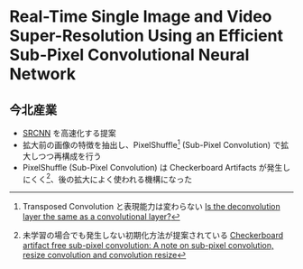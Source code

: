 # Real-Time Single Image and Video Super-Resolution Using an Efficient Sub-Pixel Convolutional Neural Network

## 今北産業

* [SRCNN](../SRCNN/) を高速化する提案
* 拡大前の画像の特徴を抽出し、PixelShuffle[^subpixel] (Sub-Pixel Convolution) で拡大しつつ再構成を行う
* PixelShuffle (Sub-Pixel Convolution) は Checkerboard Artifacts が発生しにくく[^ICNR]、後の拡大によく使われる機構になった

[^subpixel]: Transposed Convolution と表現能力は変わらない [Is the deconvolution layer the same as a convolutional layer?](https://arxiv.org/abs/1609.07009)
[^ICNR]: 未学習の場合でも発生しない初期化方法が提案されている [Checkerboard artifact free sub-pixel convolution: A note on sub-pixel convolution, resize convolution and convolution resize](https://arxiv.org/abs/1707.02937)
